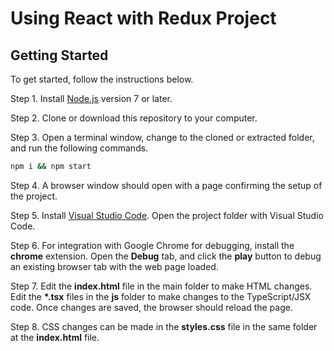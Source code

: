 # Using React with Redux Project

## Getting Started

To get started, follow the instructions below.

Step 1. Install [Node.js](http://www.nodejs.org) version 7 or later.

Step 2. Clone or download this repository to your computer.

Step 3. Open a terminal window, change to the cloned or extracted folder, and run the following commands.

```bash
npm i && npm start
```

Step 4. A browser window should open with a page confirming the setup of the project.

Step 5. Install [Visual Studio Code](https://code.visualstudio.com). Open the project folder with Visual Studio Code.

Step 6. For integration with Google Chrome for debugging, install the **chrome** extension. Open the **Debug** tab, and click the **play** button to debug an existing browser tab with the web page loaded.

Step 7. Edit the **index.html** file in the main folder to make HTML changes. Edit the __*.tsx__ files in the **js** folder to make changes to the TypeScript/JSX code. Once changes are saved, the browser should reload the page.

Step 8. CSS changes can be made in the **styles.css** file in the same folder at the **index.html** file.
